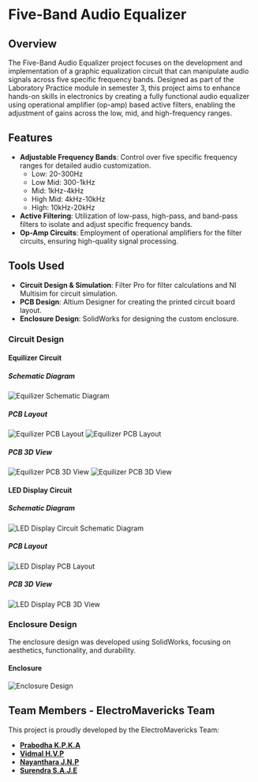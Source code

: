 # Five-Band Audio Equalizer

## Overview

The Five-Band Audio Equalizer project focuses on the development and implementation of a graphic equalization circuit that can manipulate audio signals across five specific frequency bands. Designed as part of the Laboratory Practice module in semester 3, this project aims to enhance hands-on skills in electronics by creating a fully functional audio equalizer using operational amplifier (op-amp) based active filters, enabling the adjustment of gains across the low, mid, and high-frequency ranges.

## Features

- **Adjustable Frequency Bands**: Control over five specific frequency ranges for detailed audio customization.
  - Low: 20-300Hz
  - Low Mid: 300-1kHz
  - Mid: 1kHz-4kHz
  - High Mid: 4kHz-10kHz
  - High: 10kHz-20kHz
- **Active Filtering**: Utilization of low-pass, high-pass, and band-pass filters to isolate and adjust specific frequency bands.
- **Op-Amp Circuits**: Employment of operational amplifiers for the filter circuits, ensuring high-quality signal processing.

## Tools Used

- **Circuit Design & Simulation**: Filter Pro for filter calculations and NI Multisim for circuit simulation.
- **PCB Design**: Altium Designer for creating the printed circuit board layout.
- **Enclosure Design**: SolidWorks for designing the custom enclosure.

### Circuit Design

#### Equilizer Circuit

##### Schematic Diagram

![Equilizer Schematic Diagram](assets/EquilizerSchematicDiagram.png)

##### PCB Layout

![Equilizer PCB Layout](assets/pcb_main_1.png)
![Equilizer PCB Layout](assets/pcb_main_2.png)

##### PCB 3D View

![Equilizer PCB 3D View](assets/pcb_main_3D.png)
![Equilizer PCB 3D View](assets/pcb_main_3D_2.png)

#### LED Display Circuit

##### Schematic Diagram

![LED Display Circuit Schematic Diagram](assets/LED_sch.png)

##### PCB Layout

![LED Display PCB Layout](assets/pcb_LED.png)

##### PCB 3D View

![LED Display PCB 3D View](assets/LED_display_3D.png)


### Enclosure Design

The enclosure design was developed using SolidWorks, focusing on aesthetics, functionality, and durability.

#### Enclosure

![Enclosure Design](https://github.com/pulinduvidmal/FIVE-BAND-AUDIO-EQUALIZER/assets//Schematic)

## Team Members - ElectroMavericks Team

This project is proudly developed by the ElectroMavericks Team:

- [**Prabodha K.P.K.A**](https://github.com/AkhilaPrabodha)
- [**Vidmal H.V.P**](https://github.com/pulinduvidmal)
- [**Nayanthara J.N.P**](https://github.com/Navini11)
- [**Surendra S.A.J.E**](https://github.com/eshansurendra)
